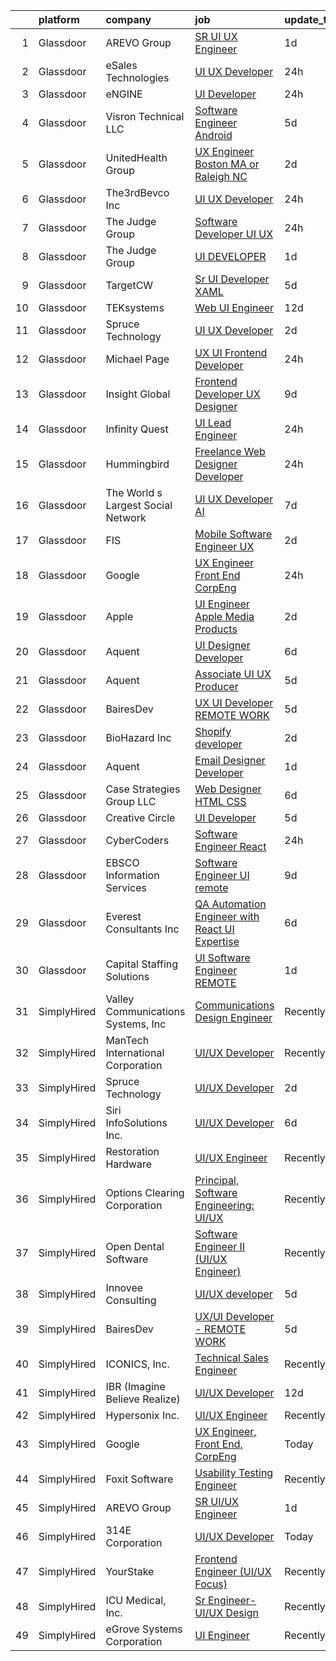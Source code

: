 

|    | platform    | company                            | job                                                                                                                                                                                                                                                                                                                                                                                                                                                                                                                                                                                                                                                                                                                                                                                                                                                                                                                                                                                                                                                                                                                                                                                                                                                                                                                                                                                                                     | update_time   | location            |
|---:|:------------|:-----------------------------------|:------------------------------------------------------------------------------------------------------------------------------------------------------------------------------------------------------------------------------------------------------------------------------------------------------------------------------------------------------------------------------------------------------------------------------------------------------------------------------------------------------------------------------------------------------------------------------------------------------------------------------------------------------------------------------------------------------------------------------------------------------------------------------------------------------------------------------------------------------------------------------------------------------------------------------------------------------------------------------------------------------------------------------------------------------------------------------------------------------------------------------------------------------------------------------------------------------------------------------------------------------------------------------------------------------------------------------------------------------------------------------------------------------------------------|:--------------|:--------------------|
|  1 | Glassdoor   | AREVO Group                        | [SR UI UX Engineer](https://www.glassdoor.com/partner/jobListing.htm?pos=103&ao=1110586&s=58&guid=000001828bacd833b0b80f65ef81537b&src=GD_JOB_AD&t=SR&vt=w&ea=1&cs=1_c28ce39e&cb=1660200737375&jobListingId=1008062674165&cpc=32EE424DE2B657EB&jrtk=3-0-1ga5qpm85kcmr801-1ga5qpm8l2go3000-dd73ce6f97bbdb48--6NYlbfkN0BCLW45RZuRc772PykXY_iXs7CHdsEvuP3whbuRYvlLzUPBgski3_CRPHCklom68OsWX-rjKp8YrR6rF-kaj-ZVodPlqtSRu4o4vN6BSA5I0NsgyM3TFIVK9N9cO_NsvS_PGOyLzY85DAcY_JZqBSBAhUDcRwLnwhLzYdR121VwTval_DycPvlc6m9_lGwhn2Kn8Ju_FycHQbl9x6wt2g8T9G35y2dK8cZmIgngRZdqxYrJ4NupSTR1QNa1ZkXxAMWkxTMx-sckMSQZQhy236DQrEQLmRkMXvF_-969P8wQVc2jqTikZSJcgTUTGixYM82Z6M1bPouyMOgzZE1f07zoBCACAaZGuGtewHVzBdegEtKY881borlsVlTuv6qi3N4mDvvwoxByFYUD0rp8oAQlG6g-oU9QwtmdFlCAs8413d2xq8ljWOgposWP06Liv55yZ25m3kx7DsF1dGauxoF0ARFx6tG7gNuo0-p9LkrH694G8BjaAb_mWMsLGHIfCVWSNJrW0CmLLA%3D%3D)                                                                                                                                                                                                                                                                                                                                                                                                                                                                                                                                                | 1d            | Remote              |
|  2 | Glassdoor   | eSales Technologies                | [UI   UX Developer](https://www.glassdoor.com/partner/jobListing.htm?pos=128&ao=1136043&s=58&guid=000001828bacd833b0b80f65ef81537b&src=GD_JOB_AD&t=SR&vt=w&cs=1_4c4207da&cb=1660200737381&jobListingId=1008064473417&jrtk=3-0-1ga5qpm85kcmr801-1ga5qpm8l2go3000-be60fc53c72e1d72-)                                                                                                                                                                                                                                                                                                                                                                                                                                                                                                                                                                                                                                                                                                                                                                                                                                                                                                                                                                                                                                                                                                                                      | 24h           | West Babylon, NY    |
|  3 | Glassdoor   | eNGINE                             | [UI Developer](https://www.glassdoor.com/partner/jobListing.htm?pos=116&ao=1110586&s=58&guid=000001828bacd833b0b80f65ef81537b&src=GD_JOB_AD&t=SR&vt=w&ea=1&cs=1_41fd5326&cb=1660200737377&jobListingId=1008065471698&cpc=3BA4CE39D5B5DEF5&jrtk=3-0-1ga5qpm85kcmr801-1ga5qpm8l2go3000-11eaee9c03ac71af--6NYlbfkN0CM72iPWblhTK_jhJfJxLWIuoC99VqbpyV49Itn1AUN08erutfB9QumlVijyDsesNDkiX8YLmSNeMxEXWlnSQADhDW5cP0mgoIkz9ZMN3L23Ai9dmA1K2NlEhP7cfbl-Z3-sbC2IROgf_S-ecImPQMo3M7AD1lmthTL_DZrWPVdJppcf1qqQxc2twhSaWH_cSg8mQI5OdnZiCjKTRMu54A_dULmAPQQ_MM502iKysQVAgRvqi0VzH9xgzH2IRsY1LP2VHwddAV7LJoKIp6JwN1coBTTnJrBDwmzDrZsmII1p4_x6DnFZg0XLQntM4y1o-WHsOlFCX0ljRad-oseiOB1mvh6kGrJGbSfiN9T5imAHBPyD2vm_6mrlDCEKBlOvE_5o1Cb65pE--dKaa_9c_qBeV-nnd86YrHbY7FCzk_V9mFrj7mO-nsMEKHu5TNWh1urRcsEwYuFU7svcEHhOmZDZ_azc1-JtgyoGnIu4TtvGtcQXviD7YVdVkHseg25zZXTQG4B_z9Z9NYPfIi-rAbV)                                                                                                                                                                                                                                                                                                                                                                                                                                                                                                                                                 | 24h           | Remote              |
|  4 | Glassdoor   | Visron Technical LLC               | [Software Engineer   Android](https://www.glassdoor.com/partner/jobListing.htm?pos=115&ao=1110586&s=58&guid=000001828bacd833b0b80f65ef81537b&src=GD_JOB_AD&t=SR&vt=w&ea=1&cs=1_77ece528&cb=1660200737377&jobListingId=1008055962032&cpc=E773D000C9BC26FA&jrtk=3-0-1ga5qpm85kcmr801-1ga5qpm8l2go3000-3c5420258fd2c6c6--6NYlbfkN0Az8Xa21yQutTy3z9jzJmWbFbWpWskvPKWDGVf3MK8TfodwN2rb4NImWsomyw4RteO7IfkNsPC56EoI2T164Mu7NS7I0-bDTadEcoI7KH1Z5gTG00Ab7tJUClWL_wJi5b3T9SW2vgfsa1Y6KltjVXiNfI9wdenHZLOp-lYdKouljlxQrBL5Ir-tNFfN-Lr2c-LKF4MKEBdfExN_yANebWhsKLxVfQbFIHS4XBu-AlWcOhYH0_UbRrnwH4dxlaENC2tmdu9klmNCrToLZMjlbicLTLMYn12XqyOd2VQKqoq1hHS-HWZBgzr_m7lsVljjjfvQ1Us3mwraGCXM1Ag4cZo_Es0-T22OgxFf0mM7oaQe-c7e6Ae9-nW71_cl2qDq2wR9OZQC8M4bSxKb1gIH3w6hamwV1sNPSBrpUaSCjhKxXPPabrif3jLFeh4l11D78iRfg3H2qggc7kyT7Sbch1yP2p7ag_VFB1FmagoSQ5ryBqV7YetVYqzdyCcAJGHK1v0qXL4EMqNftA%3D%3D)                                                                                                                                                                                                                                                                                                                                                                                                                                                                                                                                      | 5d            | Remote              |
|  5 | Glassdoor   | UnitedHealth Group                 | [UX Engineer   Boston  MA or Raleigh  NC](https://www.glassdoor.com/partner/jobListing.htm?pos=107&ao=1110586&s=58&guid=000001828bacd833b0b80f65ef81537b&src=GD_JOB_AD&t=SR&vt=w&cs=1_3d92c022&cb=1660200737375&jobListingId=1008060486530&cpc=334ABAF5D42DC775&jrtk=3-0-1ga5qpm85kcmr801-1ga5qpm8l2go3000-a63a6c7c61941d95--6NYlbfkN0C8O9VKdOj_1Zh75e9_CvYhSsWVxS1Pvi5WUWhsf4w7FOycHcR50Ta-CQORLM6vDVclEpo4X-9gp1E9QgPCLjwV0w_7wWugAqGr_9ef03I84PG6iUweR98sSSHoh4JlmVhHmcARSKMPp-6S6r88ptyRBUFkQFTjI_H_imsl_UAhqtXj3HclMVGFJB63Had8DIGNy-qp3APJmeXn9nmIfCqAgk84UYIQPCqndm5UHphmaQuvvqcK5xkRTRHa1pO4jgYEzobuq46Gnqi598ESmUAar_LpG4zhVDFsxV1piRWcmIT7RZp6RqI_j1v6JfRO9zec6UOuoCJgQ6zYfdj2OiE1rvEz1Lfq_G3MF5xGy-b0L-d0MkWmP_gbV5t7rehM4kC5Vh4jOyMDvbNXHu8rLgK4O_eVYYamps7mOEX0PFkgx15kKLFqCttm)                                                                                                                                                                                                                                                                                                                                                                                                                                                                                                                                                                                                                           | 2d            | Raleigh, NC         |
|  6 | Glassdoor   | The3rdBevco Inc                    | [UI UX Developer](https://www.glassdoor.com/partner/jobListing.htm?pos=102&ao=1110586&s=58&guid=000001828bacd833b0b80f65ef81537b&src=GD_JOB_AD&t=SR&vt=w&ea=1&cs=1_757049d9&cb=1660200737375&jobListingId=1008065627625&cpc=20E46BB5786CE82A&jrtk=3-0-1ga5qpm85kcmr801-1ga5qpm8l2go3000-7915f1d39e4f5f3d--6NYlbfkN0CNayYzF1mBaI40OgT78t3Q2d9IxlwDzhsYR4HK7epYUURqj7ThGxAT_ctRl-ZOHMDieaJAa0HVJbx_7iDIYx9DoDXaoHoffL_WqLT5l-wQ0hMFZsv6RPBB_FQH-2woN3vPR0fcI2bVYfepGta1WgXwxSxnF-axLFM6o4anxlCR3N_4_ksFxWp140N8S9M1Qgv2278XXAEFrp131caS4Uy_WCaGgwPulgImlN3vbnJdKLFAnPqZW7cvpDG3Bm6EqmH-I1W81LJgbVEI6Gy5aK76e1ZsfyWgT1oOhDaB5hbP-daAhQcbnsVoQ1YyjPCwf0h62TT39UI19yQIAD4cCeGblVXsUqRNqg1QVnZAvfz--4C_KLOIOHDlu6lVJK8XP4BZX3RF0h6Lx_CWnw74mZgRJBF3wH49WeR5ihYVGAWR5-4_MXSPLCVMT5nR7HkB3bPnuKWdult7akG-KRK_pSugzfEkfTMihYvki1U5LdCLyJl1ar1-WTiWiWzRcOFAKun8CH3ScDclKQ%3D%3D)                                                                                                                                                                                                                                                                                                                                                                                                                                                                                                                                                  | 24h           | Ronkonkoma, NY      |
|  7 | Glassdoor   | The Judge Group                    | [Software Developer  UI UX](https://www.glassdoor.com/partner/jobListing.htm?pos=111&ao=1110586&s=58&guid=000001828bacd833b0b80f65ef81537b&src=GD_JOB_AD&t=SR&vt=w&cs=1_2e038b1d&cb=1660200737376&jobListingId=1008065256554&cpc=1D891ED3EFC3904E&jrtk=3-0-1ga5qpm85kcmr801-1ga5qpm8l2go3000-532b99916a86dccb--6NYlbfkN0AEfvaTCbEyT-QU0mB1I0G9RQ6RLW6MmY4ibAKfSb27DkVWgLbvCGilYWmviU5BJjxlOnx8fPPKyAZPVSX7eeTy_vhwLDQby_jq_Z68zDXGgaNUnQwbE3WgYg2LyNKDzxd3AaqnU22-kO1ZSH-G8LUSSERoeK1AUGUHBr5J4j8R-LFYRVArZfYdJgCc-XXp8jw2H8oL_Dz_F_MK56H6nHo0x8xE1VS9Yeq2BrvrPv4Dcz-IuYoWOgVssddUwCz0g9rMLZk-g5gQqdZ6AKr3qlfEcsK4CgLqNeSCiThECyhmPadBg50Zfx6CF-s27rYXL4LfqxehgsUEMQK6k7CrIjiAsEvQ3-NH3N7LRXQZqdWoXNTyTdTdqlCtRtfiNHqqhZAI39mNTh3XRbIjLO2SmRXxZrc3DZbTw-18DrMqoka8TqoS67I3j18lVyjbgSCakAcWAPX2mFBb_-rviNOWdTWw_hxITm9AGPhJtp9BeoS1kmsE2jy7dhudI84JSfKxaJkZBBe-qb7ZgS9JGXI8SyXFv4XVghEn00tHD6VbFP4Rxm3Wrk5begyvZwSeV_kiVfFwaDw6luLtdfOjBXOtyfZC)                                                                                                                                                                                                                                                                                                                                                                                                                                                                         | 24h           | Frederick, MD       |
|  8 | Glassdoor   | The Judge Group                    | [UI DEVELOPER](https://www.glassdoor.com/partner/jobListing.htm?pos=119&ao=1110586&s=58&guid=000001828bacd833b0b80f65ef81537b&src=GD_JOB_AD&t=SR&vt=w&cs=1_03b86e9b&cb=1660200737380&jobListingId=1008062115397&cpc=F583A5AE0DDDFE3A&jrtk=3-0-1ga5qpm85kcmr801-1ga5qpm8l2go3000-abc09a8c3e2f1a8f--6NYlbfkN0AEfvaTCbEyT-QU0mB1I0G9RQ6RLW6MmY4ibAKfSb27DkVWgLbvCGilYWmviU5BJjyXp-Mqj5kBW2k3Q7JHrih0v7vlauHw3CzCfmH8DuW5SyGmYBfzyAy1pSB83my1_elrvAqjyPbIUSLVfXqk3YaHq0yGbm7PiEFsc24O--YSgoIuIHmfo9ck3-408FCZ9bHMohXprA86rMzWomBqr-QDnU9RJ8bMatUXr-KX9TvjE4-AFGpNe-8YH8OZIJzZRIzeAHYKVNEVyP9ylKwEerfulqSt9lLYnKwbtCJ9SWe-lsvuX2Oyb1dO_Uu5Y_jlWTVnMpzJ2luWTwBhad24JkTszhtD0atm_opBN8HQxSytb1XBB2npmBVQGnndET_Ud0Z6BUJBKAQrbdvlqL0a9ZzPwIQdkfYLYGm2_RppWNrSby7XB5epYTypSilQKo4i2F6NOxDjUGj5mdQHYNm6XtUUk9a-U4b5pm1U6Zsqa8I6jAgnBT1c8N73kXqOQypUdpQiERnwlIcfRhLoNSbyYGOv834hHfCHiRHBx0jbqgQaKgajOVhVntVQMqPhRIa16FI%3D)                                                                                                                                                                                                                                                                                                                                                                                                                                                                                                        | 1d            | Jersey City, NJ     |
|  9 | Glassdoor   | TargetCW                           | [Sr  UI Developer  XAML ](https://www.glassdoor.com/partner/jobListing.htm?pos=126&ao=1110586&s=58&guid=000001828bacd833b0b80f65ef81537b&src=GD_JOB_AD&t=SR&vt=w&cs=1_3d45372f&cb=1660200737381&jobListingId=1008054995940&cpc=6FC5BA77C9A4CD78&jrtk=3-0-1ga5qpm85kcmr801-1ga5qpm8l2go3000-3479c08ea28cf22a--6NYlbfkN0A6TktYCN0VG50lat1bxG6ZYGRoV5Av1OVF6J5hGgtfkbuLupBOf1hB4AfOK0qYtBdkso5hwkHH4k3pRx0WsxthXeHz0lppv3t0ekrn37pYNSPWeoeDl31OyviW6K9xnHG0XOB8fve758fnr71pI2j5IjokZTAvF9m-GoPWmRYzhF-xf3HViC5u_uOVzOcW5wX-3gox6hcRe4NKOt6-kMo4X2za3iB7_LdJ81Shdjd_UvnCsQmUgi3nxrJ7SD0xNYLBQ4bs6W1WSY6EUta-4OsTvZSX7Fl-BweDWq3c9UcQwb9XxA8TRUnbCIi_ojCs4nQ1jv3-RkGOP27QB2o-NvQVrLC1WBI8MKdjzA4lk7PbqtNKzKnpLeLVaGK2PmMV1J13XG8jPuwme_TvUEj6J7qjqXA6iXwvByfXW-Ia6tdBZ35SYpBzQ_j5kQMQMxlaMxQAHVJmr9F0RDTsREOKWKzGsFoMZJPCae7qymOoluFpY_tKHR368qzAp_rmjyXB0vQFcvFH3xA9b04ikpqubGwQXe7QusXLO3E9cn9_LtArPOsiBu6SBVyY3flB9jOjty54FKdQ8_p7DeRcTRkXfpv15y20RJaOHYObqEeXjx7U_OD4GDV8-eFRUFsGoqbC8wh0XVJtl692FHQpUgT4uhetShLo6OnjRY3joz_lSy7iJ9wpqKaDrVEPZOu37FFG1Ka5vDroNpXQCzr0XWVALpnprzbPhcWDoFE%3D)                                                                                                                                                                                                                                                                                                                             | 5d            | San Francisco, CA   |
| 10 | Glassdoor   | TEKsystems                         | [Web UI Engineer](https://www.glassdoor.com/partner/jobListing.htm?pos=117&ao=1110586&s=58&guid=000001828bacd833b0b80f65ef81537b&src=GD_JOB_AD&t=SR&vt=w&cs=1_0894c99f&cb=1660200737376&jobListingId=1008039161481&cpc=723ADC3DFE402989&jrtk=3-0-1ga5qpm85kcmr801-1ga5qpm8l2go3000-788eac7449b034ab--6NYlbfkN0AuKz8EBO1xHDEL7V2YF9xF3dC_I9B9i-Zw2Jh8clPMK3KTieKealHQySFBD4L6FvM8byUC-knq_uKmUhPuRCvjD_NGUjjWGtC1iit-7rVheTFcanZ6H-_f6UekPzaY3to4ingxAA0JH9phu3KsclDAD2dMC3OUnr7TzaqVzLdCNdc9Upkn0OU-iRYx93CI7ASOuU48VewktnHgWpI47wiBO5zJ9xevQcREaAUUCKqSchMD2SpDzVUgSkJPAtk3RtWtAwM41Kgu8V-A9thODgeS2XdgRcHsG8kiG2i7qLptUCJHKvvOlMKCwntQXtemmVDKhRER9gAImm7J2-aE_PBrDE-FMtP93qOoC_P4Bk8CfxqemWKZfHM4bJkR7ej992oc_B5wOGbsGHfn-Xs2pRj76oaMgJ4S1zlywKtqjZHFxsGkTJf7MfFIKUZybiyWcz_poKLqPkllb9Hm709DABnEaMw5X1fixm_DwSels4Y1ligP6HZjUCduR9jMmtxMMA5zkvKxvX2seLnwpr8WRi0eCdcHcU7TzBmmJfv1ucbCA-8PQ6x-Et-RzNLpe74PCPO8PyuewwVRHpG09s8uB1GStR4Kpv57jMGLSzDSeYgIqtLuXvOhQVDmQ8fHGul-OXi8-l-JTQOUPK9j1Gm-dcOAFo7kySVcVEGGWiqIVTGy4g-G20vgAgRXTfoZDTBHh5gyGNdzPCrVLLRr-zb1x0i8bVzjs418WwrhAMNNdregTVxOLsv9TIIDpoaLLfHg__FlEkTDHzDHE1L9LpHP0mSFT0J8jZsFM-sdFdc1_d6-NrYawRgSXK2DQZQCr78JXz88XuWvJBsyU648stgaZSHp3jOo7bcRGqLVM-Hz737R-G32TgpqnqfQa0MERIjGbitAcPc_O4g51PwFXby6emgiMgUdBivRm77PWDx36SRUOg%3D%3D)                                                                                                                       | 12d           | Columbus, OH        |
| 11 | Glassdoor   | Spruce Technology                  | [UI UX Developer](https://www.glassdoor.com/partner/jobListing.htm?pos=127&ao=1136043&s=58&guid=000001828bacd833b0b80f65ef81537b&src=GD_JOB_AD&t=SR&vt=w&cs=1_239a6a3a&cb=1660200737381&jobListingId=1008060332723&jrtk=3-0-1ga5qpm85kcmr801-1ga5qpm8l2go3000-f6c870f68138dcea-)                                                                                                                                                                                                                                                                                                                                                                                                                                                                                                                                                                                                                                                                                                                                                                                                                                                                                                                                                                                                                                                                                                                                        | 2d            | Remote              |
| 12 | Glassdoor   | Michael Page                       | [UX UI Frontend Developer](https://www.glassdoor.com/partner/jobListing.htm?pos=110&ao=1110586&s=58&guid=000001828bacd833b0b80f65ef81537b&src=GD_JOB_AD&t=SR&vt=w&cs=1_df8fe34d&cb=1660200737376&jobListingId=1008066187453&cpc=451933188B21919D&jrtk=3-0-1ga5qpm85kcmr801-1ga5qpm8l2go3000-0340c0cbc955477c--6NYlbfkN0BR3ykMnr3Vw97HK5IC0i9Uo32NXohanwqRY-CI8z69bl4xOa6Yve6w6NlWd53uNOc8rlL2HMx8hilL1vexKq-q6oI0AuLLQaBLROsJB2mWOin1Buf57C85doM1LSgf6yN0r89A2YdTA9rjTY96HaCdxFu6nwX3TaRosmx3986VKOpd_6xllpC9W5bZZRdMMNfkzpDB6AoMhWnj6yov2LzdKIgrA8SCVte1-l2yPzMHUpyYKooGYTDzu8PGa7ARlGX4IQDG8qgtzXjACY4bsurQUpEZefrvL2OzmElkGlHG1iJnJcupMpuXcndFezY6-1eityBs1CXPBqhP5Y-msyE-sx26JOHnxwd_7VH3fB1ubTHFLOS0Kheh3b0TQyfcYaCI5SDcFa6f91yM4WierLj6cKK2qQ6hi6lwPrshATlOVCRtM0JOEPPEaedJ6gu4U6GNkC0kI2yNv6hWiyulgcwFAAubwyU3ByrDGmo_t9Eel-YUa9-YyCFW6aJSI13GsyygxApdM9oI4cKmxggKeO5C6sdzNLcEe5z3NPAbDftpHBoB9V2g_EhNfloKoH0YJwozSLA5VjKcsxbimwN22kHslO5FHFVjjXFA-3_5_vSwZkqtohv2m7p7ulH6nOm-Ru_onv12poTh5aFzB8rKU7__4JzB-0AdMwRq_iTHlujFnjW0I2IawwfBzk0DCfZ1Yc9l9rPlZPmHZ_0qu9L_6okkBjNk2zELuZeGfzR_XamBXjLV4sBYV-lIauPiu5rBqtTXgwqFhxT_YjPwZyGChvSQeP5nndzsAQfO2FhjMUUgwHzB2qcqpKSdDCdO828zHA_pD1IVfSQxIvMV_LnAia371xgyytr_bmrIA96JOBaMMTsa8wJNrz_NlqccEe2N901K9LWEupKygowUnHU62CLqqn3wQWuLlAO-AmK_2dETXIn43MjO789yJTrApQNvaxno8RS0l9XqnC-1hnIwyfCCF1jHWD8viJg-634r_Zbr7dcPFNW-UsV9r0xPsANGE5M%3D)                            | 24h           | New York, NY        |
| 13 | Glassdoor   | Insight Global                     | [Frontend Developer UX Designer](https://www.glassdoor.com/partner/jobListing.htm?pos=124&ao=1110586&s=58&guid=000001828bacd833b0b80f65ef81537b&src=GD_JOB_AD&t=SR&vt=w&ea=1&cs=1_11a00bde&cb=1660200737381&jobListingId=1008044834172&cpc=F41FEAB56D215062&jrtk=3-0-1ga5qpm85kcmr801-1ga5qpm8l2go3000-caf1e31ca24fd80c--6NYlbfkN0BKkHZu3wF05EeDimN_p6sYpKCMArvwa95YdH7UpkaBCkTAlOdu2lVgZ5yts_CGftjA7V8usHoLKe6etciQs-kOFBx6to-vOscv_JlQN1XBEUO69CSI8otlYZ0EISoqTT21zdpfWzADrUUg5TqPX8DUNM9oLXPWW1sxCS57MgSCHqsXlHKUcvsMrQkNq7urZSSoGtdAKxoIo1Wy78CIvrFvrSb7-JJa2YDIktMkgSAwCW3cfaKp_dCaYlp2CdziKyI6R_kwF0eQgNf8ukI4syUdz9cn75LgmJD_611ppLZXHVdKTK3LKo-RPV8GkFJJdU9JGtID_BFLlWxnW61rI3fXaNi9kGe_kdNwCLyDk6Xp3m40uj7VUdG6yaXeOXrYV92LrV5kHqc9R1V3WeULwbvxNBsIPqe3ulZgOTDou9xg2pDzeLVh5zOkFJQfsJZEWhHi6293eWITGmzAqwykX2n27G-N5_sNB_CI3pdlHLElmKeLJrqnQI4F2JpUPT3IXV1lgPZn6QEEcMJ0H1tese-I)                                                                                                                                                                                                                                                                                                                                                                                                                                                                                                                               | 9d            | Laurel, MD          |
| 14 | Glassdoor   | Infinity Quest                     | [UI Lead Engineer](https://www.glassdoor.com/partner/jobListing.htm?pos=129&ao=1136043&s=58&guid=000001828bacd833b0b80f65ef81537b&src=GD_JOB_AD&t=SR&vt=w&ea=1&cs=1_1b053225&cb=1660200737381&jobListingId=1008065144534&jrtk=3-0-1ga5qpm85kcmr801-1ga5qpm8l2go3000-93f384db00ad5098-)                                                                                                                                                                                                                                                                                                                                                                                                                                                                                                                                                                                                                                                                                                                                                                                                                                                                                                                                                                                                                                                                                                                                  | 24h           | Remote              |
| 15 | Glassdoor   | Hummingbird                        | [Freelance Web Designer Developer](https://www.glassdoor.com/partner/jobListing.htm?pos=101&ao=1110586&s=58&guid=000001828bacd833b0b80f65ef81537b&src=GD_JOB_AD&t=SR&vt=w&ea=1&cs=1_3c46f488&cb=1660200737375&jobListingId=1008065679141&cpc=BCC169F53084E245&jrtk=3-0-1ga5qpm85kcmr801-1ga5qpm8l2go3000-8b5ff98e9eb5484a--6NYlbfkN0AY4guaBc_odNxnJHTncvfwFu86WvDwtbc_K-gSZc1x5KUyCNRpwyTyIuHxp8Hi9uGeTf5uAJ3AhlnbRke2BR7GV57DUumpabACgxG1KbB7AR21wxDYzWWPICmxAWv-9K4Jr9HD5tDu03thMqF2YLzKb9ODkqCsk24MhykRGZMTmXspG30xspOE1rYDXilaJJojuEQClv-cnxo1w6kcNAiIiP2v8Bzh6Tmpif3JumUCaYgCqigGpjsZgMWgUQJXDm1WdiSNraLp2fZJRWbQmofKW_Uxlfg22HNFuCIath-5zWcPsq7KIv-eneLaFv7pnpEUWnISMYlquQyU51Zi5mvDYrNSMELHb7VeI3rEGG1aNwD__dFu9tCmAfD0947yF1WW5n0gJvkkuqEujfaxHQyy5mdTudtGCC-Cxm7tkvfrAXvZKUZysjZ2aQsu3zBatkktfDYJ-c_KJuvwqBzT-6UzWFHZhvo5EdgnBaQOS8ierZ5j_tNLGl9NWSnrALrg3xQ%3D)                                                                                                                                                                                                                                                                                                                                                                                                                                                                                                                                               | 24h           | Remote              |
| 16 | Glassdoor   | The World s Largest Social Network | [UI UX Developer  AI ](https://www.glassdoor.com/partner/jobListing.htm?pos=120&ao=1110586&s=58&guid=000001828bacd833b0b80f65ef81537b&src=GD_JOB_AD&t=SR&vt=w&ea=1&cs=1_0c4ee9e3&cb=1660200737380&jobListingId=1008051839425&cpc=9DC6E4D8324653EE&jrtk=3-0-1ga5qpm85kcmr801-1ga5qpm8l2go3000-d9365ae750555d3e--6NYlbfkN0DSgjPPcnEdvoK3uuxfISLALE6pB1FR7YSHOr_tSg5_QGIhoz_2VqUepdcKLBLI_zTmWHDhUTUAoNU7SQJ61YSP2XWsL8yTcs_iCojs6THTbDr4b7XoUevyqv1pF-BrqkP_aT09Fm9zRhZmd9TJIKMVRWL-z_WZbCkW6npKJR-HEdCYCBjXGVLvoGXn1Cbfnl9vGT2FNDtpy0i4wuIPqws8vHaXNGAZZRRC2B8b7r-MqmqrI1rjEDDB7kW2DWwcJ_CCqaE57mVsjb-8NwauXtbcwtV3xVLy2_xgJ2a2Mn9dNp6Ak-gvGZZjrDSrFj14ahp5b5s13q7zr3ynVTl_2z0RfXVdDqkNDY2EFxYq0Ri4LdXz8lGbs3tch5fbqRW52Hz9UyFBKrjJ-4WPJK4frx2pZbq8n_oLxnUhj4zqALJeD7lr7RltdYqhacP66XZvpOUzgiFrSrlyUe23f45xdhDPpVPBxyrKXNJLmYmF2A9ruzVRMzEyZdPjM5hTLyJ2lYtheBqvoalkFR77Ybq-1LSuLMo6oZDXga1L8uEwDFGyyyuzDDNuiEPHzYyF66XnbvmRrJFatp-GPmFTP5AsYCmk)                                                                                                                                                                                                                                                                                                                                                                                                                                                                         | 7d            | San Francisco, CA   |
| 17 | Glassdoor   | FIS                                | [Mobile Software Engineer UX](https://www.glassdoor.com/partner/jobListing.htm?pos=109&ao=1110586&s=58&guid=000001828bacd833b0b80f65ef81537b&src=GD_JOB_AD&t=SR&vt=w&cs=1_b413ea2e&cb=1660200737376&jobListingId=1008060460251&cpc=444700D72F2ECBCE&jrtk=3-0-1ga5qpm85kcmr801-1ga5qpm8l2go3000-232d9c1c0fb6288f--6NYlbfkN0Cildmy3xp5DDe1hey2wetZ8Im9iLhFVTD2n6CnBp0IwGXOGgNcYYB1IlPUvVnWrEM6U3mXRGjAG-IfXQSeaQ0LitQZFsURwgZWoLfbEYFhj_Rq-7ZSSNDOREe25WEDxdsJD2IvKJAKr3IT21IyvCCHkt0enKL7wteb9ep9_IjVVxOWJIDVIW4MbDMVMr1fBU4CPv98_WGRD6B_ImtNls64mIbLX5PdgSZ-Xt60Aydcw-wpEDQmzOi0PYM_A4jUBu7VDTUv14gbVFTO4fI8hjtqa716cOYdobrajOniP1j6dhHIswcN8l68rsw1nNqUtEel1UDdLIqpIIfs8xsUf3HnSwZB8g1AeBI167vAKLbNK8N_dFtaagZyiQ8EJ1I8XhW_IlrpM5Tm2xy8Jzyfl3jEMHApe6BGW6ELboCOd79kO7dRWXoo4ha-5zOiwXBEyFEwsHGpTDTtRg%3D%3D)                                                                                                                                                                                                                                                                                                                                                                                                                                                                                                                                                                                                           | 2d            | Addison, TX         |
| 18 | Glassdoor   | Google                             | [UX Engineer  Front End  CorpEng](https://www.glassdoor.com/partner/jobListing.htm?pos=130&ao=1136043&s=58&guid=000001828bacd833b0b80f65ef81537b&src=GD_JOB_AD&t=SR&vt=w&cs=1_25e2d5d5&cb=1660200737381&jobListingId=1008065490397&jrtk=3-0-1ga5qpm85kcmr801-1ga5qpm8l2go3000-1a64523ef4905fbd-)                                                                                                                                                                                                                                                                                                                                                                                                                                                                                                                                                                                                                                                                                                                                                                                                                                                                                                                                                                                                                                                                                                                        | 24h           | Austin, TX          |
| 19 | Glassdoor   | Apple                              | [UI Engineer   Apple Media Products](https://www.glassdoor.com/partner/jobListing.htm?pos=108&ao=1110586&s=58&guid=000001828bacd833b0b80f65ef81537b&src=GD_JOB_AD&t=SR&vt=w&cs=1_8a9611c6&cb=1660200737376&jobListingId=1008061779640&cpc=451933188B21919D&jrtk=3-0-1ga5qpm85kcmr801-1ga5qpm8l2go3000-e8886ac6518afbe5--6NYlbfkN0BvKrLyj5gPmtZO9T8euul8TCxuuKNOtzRJOomxnwSEodTz2Bc-sPZlC5mDe-NOaJiUI_kyMW_d9xi1jJl2vFdnImTkyiLX27SeVP2iOybNEGsK2OFSV8Qk2YK4us4262QWpqPSzsIJaIUV_EvANtIiwZcoQ2ruN8rfU2Pc4ZX03LKK7L3DwH_YcND4JspgTT3xFCSGlp7IBW185GF1-aoNT1gc-hUJ7IIDpIfySsUOzo0Bs18fnm0lDpEARxtKbreSR-2MfiUBh-PUbV-pAnS6v9yI3OHjHRaJgWXfQA4HY7pKstEGeCPJkoRqr3a5HQk4pZ2v7_KtSTYwk0kJvciLiIqm2w7GYDaK7VvEqiY3vMbUUbUCtE5c5DsgdAtBgAup-7zzG9CKI1YX2MbFLYqrhb2fk83nWaxkDKlZNdQlv16hHPkf908EwViHihAUKSdWX2iE_u4hKNw1G-HmgONbIELyQVWfS3N0wz2xOn3hdFonveNj-aHs4IadGal5K770MOJWyQiN72gne-rBXCztWaeWNwsDU4TijE5L1kUskbnCqL3l-JZQVofDzs25xWu_DGrkCPj17sE2fBr7mBZ9uQ-lW2m122NZ4O8ZOaZ8eaNLDdfeLokK5WxjZISymMA9In_5W8PVXAbJBsSbCKuREZ5lWTQLcJuNU1XCm12ydWNGkS39tNCgSd_3M4_gLhSU1mkIxEY8Vz1ZbH3pwyNCGQlSe9HVRfIPJaa6qQkfOYAnLUA7oYQbrhHwT-saRYgm42jGbyHEjqXuwUM5uf1UyHA5biXL737r9tadv1diRVeMHvFwBArAmm-xTN0i32FcSeLmoh-0jl8bu4fO4ZQ2zd9axFi_b3V-XGLGNYI7a6aWWToh-w-4O4kCTGFAJgEzuScLqrEkVs07Nbv4KJR_5Z44ejCZy5YfMGitgUT7TZjo_HB2PflMhm7GUOSi-VswJM2kai7ZXuhBOjONyKtJ)                                                                | 2d            | San Diego, CA       |
| 20 | Glassdoor   | Aquent                             | [UI Designer   Developer](https://www.glassdoor.com/partner/jobListing.htm?pos=125&ao=1110586&s=58&guid=000001828bacd833b0b80f65ef81537b&src=GD_JOB_AD&t=SR&vt=w&cs=1_e9c0cee6&cb=1660200737381&jobListingId=1008054069860&cpc=C4A69CCDBB3B9599&jrtk=3-0-1ga5qpm85kcmr801-1ga5qpm8l2go3000-092543b2b5b1ac44--6NYlbfkN0DMrcEu7yrtATojKJA7cEzGQ3FdRGWLh0CZQInL4ECGI9gD0Wolx9R2EDT7B77c2cQfEUz2kNTIOVwD5BKqIMoWk98RNF1Ad7spk8Iaq3QvRUwRObhwp_8VU1zaju42mJeg42eYRSl8E_AZ8ZyjsLMKuN4a1m7Gpx48C9VFRnAlEVFuGSS5aCJkvxesQsxkVTw20BeUcjAvgzB93leMw-IwHoUKhdARIRmolhLFz7aBhZIKlQSad5TajutCcxp_Hf7jmnWx7arevf4Yi12ceykyj_UxzqmrkOzZMfyz_SH8gt3QB_GBqdtcjFN41mvj4uFoov4Dey-TdoUiUaVrWFq1WOE7pqjEi9rNhJSuk62oVA62IghsSX9TVoraZZ-nR7DzME54r4wsYFf3C_9QAJ6QDjJsA-RFQgHX8BY0Lz8Ol_QdONFOCtRvBE7SODUWmfljCjYzl-9v0rVkz0beRozJ)                                                                                                                                                                                                                                                                                                                                                                                                                                                                                                                                                                                                           | 6d            | Remote              |
| 21 | Glassdoor   | Aquent                             | [Associate UI   UX Producer](https://www.glassdoor.com/partner/jobListing.htm?pos=121&ao=1110586&s=58&guid=000001828bacd833b0b80f65ef81537b&src=GD_JOB_AD&t=SR&vt=w&cs=1_eae07961&cb=1660200737380&jobListingId=1008056269620&cpc=0C139D4CAD5A6DB2&jrtk=3-0-1ga5qpm85kcmr801-1ga5qpm8l2go3000-97202f6cdc0b9261--6NYlbfkN0DMrcEu7yrtATojKJA7cEzGQ3FdRGWLh0CZQInL4ECGI9gD0Wolx9R2v-Aex0-GK05-vH0YLiu37uyZD198UDWIT2IjlZ6J6j4x2GU5A0IFvFoq6Zaec_TcfwqNtrSZxmaT_2AoICAQv0K2Yub05DL00lfs_ROgXTeCzxHeldyLknJhLIWkCZKnRzmfnN1JosdmpmXA3pwfNV4BaGhg7dFDEA0GiOOxGmDfy52e4iyhR9BYtzXqfwVPJlLj1nrdzdcmq_shHRwyHjuvOUD1g3uTQrobNJMeMDFfQ8e07p9Fcjzo2sb9IXhUjTLFUwl4tlDBxztTDkP0fpI2Y9zg7f_1zu1Rju8UMf77K0PbHGvzlCDjc-00lGWhFBb9OWwo-jgStgbSyHywB9-S26YvKYa0l8XvNZT6o8HecSkCthVYPXcdb1gnQlD3bMRBPvOr2OX08wb7SIFkLw%3D%3D)                                                                                                                                                                                                                                                                                                                                                                                                                                                                                                                                                                                                            | 5d            | Redmond, WA         |
| 22 | Glassdoor   | BairesDev                          | [UX UI Developer   REMOTE WORK](https://www.glassdoor.com/partner/jobListing.htm?pos=106&ao=1110586&s=58&guid=000001828bacd833b0b80f65ef81537b&src=GD_JOB_AD&t=SR&vt=w&cs=1_0985e487&cb=1660200737375&jobListingId=1008055110724&cpc=8795CF9063CD573D&jrtk=3-0-1ga5qpm85kcmr801-1ga5qpm8l2go3000-fb27b9a745795cf6--6NYlbfkN0BfEGkshao4EhrCCf7LYqKO8VNtf9vkQrewuI3DmTR_-G3zJxSBeo1ORWaJUaUR2cKDB-NicWU-XT8Xme3hKz_sBbJuj6LEQD3SmwRxPk7925aM9hwvpQtYkg6Ou_Yll86XDIi2V1CjsifUtmfwZmueywpFMB6wwFThf9p0imHylmqu_qRvyD5w2K-T2mNG89O6LDW69QCmipO7RDPSm9Ovw2u2MDD2nwe27A28BOBmNjEOHq34GehsU16nu8_-COhXeYJ6vKfBWDNfMhq30RisCUEqXNNZt6QGMIRxgK8uOD-wUP2voDXHyxWSP5xgNCe3AoozngCawB3ep3X3ZCjm_SvJjKQC0zq0jxued36MhXpJcpyWFaRC6hL5nAuTz9omVT3xdhYJt6PEsN4ECCkD8Y59jF7jEajHK0wCpGdGesPGXc03DJxsMwg55VGjBkWTaMS6hXtGXsZNFqY-zy5IiXD6jOW2nZStinTXQc2UJQM9wZrUUc-pSlqvHhb16Yk59mYZ20MA6j4Z9QT7YModwXIvXVPtyik_iwGAHqMocAebpFWPx4mo6vFVc1YjNjk6c48Bo1OA7Q%3D%3D)                                                                                                                                                                                                                                                                                                                                                                                                                                                                         | 5d            | Los Angeles, CA     |
| 23 | Glassdoor   | BioHazard Inc                      | [Shopify developer](https://www.glassdoor.com/partner/jobListing.htm?pos=104&ao=1110586&s=58&guid=000001828bacd833b0b80f65ef81537b&src=GD_JOB_AD&t=SR&vt=w&ea=1&cs=1_9f5c3bdf&cb=1660200737375&jobListingId=1008060834194&cpc=786328B4A40DC555&jrtk=3-0-1ga5qpm85kcmr801-1ga5qpm8l2go3000-bbd661e6bb17cdb1--6NYlbfkN0DygoG_buWiXtxD_Qr_WChsbKM4YF6Lr1ZVcRWyMjyrvaHlgD3fX8bLMNQ2bHydsnaKWFPTBjShqckQ_VzIR1nbVjiT1-vmUP7U2PqhohJB_2EOrAtCQhpk3JVGeHtiRdjAya__SN4KAjnk7WheY-FCA4ykakwW-pvEmp3gKsTgyS9rHyIwtdbff7SiXhmkB0K2rA9HHNS8BiiPMW5ArDmpAZRvSEy-vriWfJVR9mEuGf-3U_jBlcFLba8dlqZq4DunGBys5fliHqoJN4fDsTKJrlbAsJt8vB1sVVy6ah-4DYzOvNIRF7Tom6VuT8ObF9TYZHQqrNO94n8Ld4CHcN7_rhZmrWPX4ki0109mw7QtxbN9tHSVuZ6093keghnWObhThi8dnFeHJ-k7S9ZpA4zmSvensLmPqL54mkp9Kl8A7AqPV141qUJPKhZB6t_nOZ8CX60MbGRwYtuEBbGp-6CMHIl81FEW7TWbQk0a9AI0eYk40oLOegFTNKrIUVnZ0QxfW_ueV0-Ghg%3D%3D)                                                                                                                                                                                                                                                                                                                                                                                                                                                                                                                                                | 2d            | Los Angeles, CA     |
| 24 | Glassdoor   | Aquent                             | [Email Designer   Developer](https://www.glassdoor.com/partner/jobListing.htm?pos=118&ao=1110586&s=58&guid=000001828bacd833b0b80f65ef81537b&src=GD_JOB_AD&t=SR&vt=w&cs=1_ae10947d&cb=1660200737380&jobListingId=1008063506203&cpc=0FE1F5EA2BC84A01&jrtk=3-0-1ga5qpm85kcmr801-1ga5qpm8l2go3000-81f66ac0617ac308--6NYlbfkN0DMrcEu7yrtATojKJA7cEzGQ3FdRGWLh0CZQInL4ECGI9gD0Wolx9R2v-Aex0-GK07CFRXuAyVUqqDdWqgnAY3f8fv_frR8awgIXiu3YXjZJb5Frrci7jPiqg__1ogudDJ5yzLZW31j0btrCAm0bBUqxkfuA6zQI6q7AH0oojmb_OJ7XgYrrPn-ZhD3nKTYu2l5hnJEIBAVTyFAG0h-kEZaCVg4Sv6QqRbKjfUpbS8-gNqjcd4Z77hAZ3ZM5NE7bxAwLs2ROsvGYW8be978PRDBlPhgdClU5dhhnQ_GXF6E7HKspasYCguXZSkVxlyX17biueZ237Cp-mBfSXJCqRurcEQQkwqSy7HQQFPhKN1uK35cLJbrvq_cdSZgKBoOFXrlbKLgWAnokxC0e_vvucA15OtnwQ9XfiplZiFbjd30wtBfJTrsHhalnZlDXpEOVy6GFeGMuOlser0EJcPS4B6O)                                                                                                                                                                                                                                                                                                                                                                                                                                                                                                                                                                                                        | 1d            | McLean, VA          |
| 25 | Glassdoor   | Case Strategies Group  LLC         | [Web Designer  HTML CSS ](https://www.glassdoor.com/partner/jobListing.htm?pos=105&ao=1110586&s=58&guid=000001828bacd833b0b80f65ef81537b&src=GD_JOB_AD&t=SR&vt=w&ea=1&cs=1_c615cbe4&cb=1660200737375&jobListingId=1008053436325&cpc=65CC663E25211861&jrtk=3-0-1ga5qpm85kcmr801-1ga5qpm8l2go3000-a3dffce5b3e138f7--6NYlbfkN0BTT1lo8Jwdy_hu5PBsWOg-OgEs4ry3bvHurgSPaoaOHGj5HGQ5cg8Bl3sC1xzawfPXK_70k06_hYCLA2U9XxB0xJCkrxiwrJKnSQzH6HyLoV_qD9WSA6QnAqeqcQJ-a3o6oHTpCUCLNS_yL5e_DXZCZ2230d5ZuYz4WtEEnmQlpavkk7Bu5-bPkkKkSp5kIv-vZj2qcbq2UZKFswFvqhNGQplzEfe_BxbuVLU-MMNloLLdxAN2stxw8PfysUCoXfJ82Mb83XED_BfiK2czxGW7YWEKq-FfPwu_EMmgU73Cwh30iZLFh9yrA0mX3UsS1LofFGmn5E9jTwJgPysmOvZ42_ijb8XvPeD8D98Y5ZlLZjvcJd7tlqZYFAVow2XnccC8oZJSbMCE-TMmjys-3rfx-93FGs7lJISV3XgeQdhlgK0dBA8Wh9OzmK04CCBjm1CEySrsp-tvvR3ciRP2BYGMJl7nEWF1f60hoN8FZSQTIAPACh0nE2Bn3BeXIP93L7E%3D)                                                                                                                                                                                                                                                                                                                                                                                                                                                                                                                                                        | 6d            | Remote              |
| 26 | Glassdoor   | Creative Circle                    | [UI Developer](https://www.glassdoor.com/partner/jobListing.htm?pos=113&ao=1110586&s=58&guid=000001828bacd833b0b80f65ef81537b&src=GD_JOB_AD&t=SR&vt=w&cs=1_ced5c3ac&cb=1660200737376&jobListingId=1008055387163&cpc=59DEFF8D475298C3&jrtk=3-0-1ga5qpm85kcmr801-1ga5qpm8l2go3000-2c70ddf4b41591c8--6NYlbfkN0BPwlZa85gbT4Q3XYQoU_uQn0Qmw9zd_9UNfmcwtqAVud1yvyq1Z4UAlx1bxhDUi3KASS_LolItQO_K68DSCBuIttzIpvJZTzoqpCST3PbBhY4qU_vnsiycL4ULWnsPSvusD0T7LineO8LQ0GrEObJrbLlATpr017UzO5r2woFedU60c6zKhF6qtMMncCknsTeLwCf_tx3Rur3wjCRDDJXVf7vzAd3FETj_NhNgMlqcqPCMJov66ToCl0FBv3EQtqLS0BnqJdO_rj-lRtp0dg-5GzETXvv1Z-0MKwsIqf_kzOlS2gnbaKix9GnQ_XdPBix4apedGxVaSZVMKqWWibQY6pwRCchwqPT5WUBroRsxdpuW9At8KHJo_GaXvWjWYX2fWerK7qYPiaVeFjL0uthL4E4ZFmyGAGmyvUe-n1SwQ6RLZJPqmA4lQpl2CqdXonvtX6C2KIYrGGfn7Y0X4MpcjLTBNUq3rsoOdIyClYy-fGm188npwBTTVY4fGF9DuRVQUM42b5vhLg%3D%3D)                                                                                                                                                                                                                                                                                                                                                                                                                                                                                                                                                          | 5d            | Atlanta, GA         |
| 27 | Glassdoor   | CyberCoders                        | [Software Engineer   React](https://www.glassdoor.com/partner/jobListing.htm?pos=122&ao=1110586&s=58&guid=000001828bacd833b0b80f65ef81537b&src=GD_JOB_AD&t=SR&vt=w&ea=1&cs=1_ca1596bf&cb=1660200737381&jobListingId=1008065502131&cpc=FB7E4A1762AE5BEC&jrtk=3-0-1ga5qpm85kcmr801-1ga5qpm8l2go3000-06efd88f8213ee81--6NYlbfkN0CpFJQzrgRR8WqXWK1qKKEqALWJw739KlKqr2H-MSI4eoBlI4EFrmor2FYZMP3muM0eNtLtTzK2zW25FpzqZF79qyDXpp6M8BqYg0GhWaR6xUgV3c8y6WiVqhfAMywEi85Q7AT5x-FNw0Dk8AI2u-57w8E5T0TykQthsOF2wnaUuDOjkV_pU6We4uxDEi7NwOfOpg1Y3D3bKcMoas2787vOjhEVgIeXVLAnH_N-6yrI22lbSHD-_qkJHddqLkhr21poL9Au47sn8cYdlZVhlV57fasNxfNC0AnStt-a1tp1ouwQzFW0qPLGR7Ps6ZELEI_aRY9WT2kvAG_T1zTb4GHJSDXMCO4Qxc163eujIfNPKila08T05o1dJGDuon5eMHXm-z5gJZseLfuT-ZMTAYIoAqqTok1bOUUI6AJtzvCL2fXGOIn2xv1Gj2HHgkwuS054FCcogypxfh1d_pCH5UTsQVTIuf8ty1XCxZ2F9JAf-KdaiSYRTAf5EkdQS37o2ZkJ72UbwMty_IAzbIwL1hPZD5JwzdfwzPDgA2QM-QUvQZ2z6xrFKjSOy3asEuaL9c9PWWO8RoNkwpbMKIVDn14_yFqtqU1x4HIImjhTrWLTV_gRZUG2dHdy4bmGQZZAeDhMfvPzTBSIwO5jswrtawf2BUNlpwzq5qNaQ0OEHmHbTqVtE8B2nkLHkOm5gCmKf4V01-a_omMxv8MGVFTexqmPIoJNavWnN3a2WbY5oamAPzw3RUI1mxtpykvMeX48P6wb7YQHq2sRbAGX2swJlqXA1a6PeP1zV51PZMdP4hz_iXYNWGteWR4fygDVY6SXPU4tAz46cNUBzXijgNm27ww0EnGi4XqcGdq0jMnpNq5ik04ifPS7bM3qaESTUtNZaqEBuFLEGMKrnVwtqHglE7k80arkvAggO67dy8xbg1viNG7Pa8QpW0zc8-HZW4sV7Oyqe-HIeKw396eqBhIqNLgStZJRMP3eqNeLcvTW6ZTFrSAP5VdIjJn6)                                    | 24h           | Los Angeles, CA     |
| 28 | Glassdoor   | EBSCO Information Services         | [Software Engineer UI  remote ](https://www.glassdoor.com/partner/jobListing.htm?pos=112&ao=1110586&s=58&guid=000001828bacd833b0b80f65ef81537b&src=GD_JOB_AD&t=SR&vt=w&cs=1_d27151b8&cb=1660200737376&jobListingId=1008044739598&cpc=334ABAF5D42DC775&jrtk=3-0-1ga5qpm85kcmr801-1ga5qpm8l2go3000-33d4512836de804f--6NYlbfkN0DdXnPqwYiIrEKJMiGtoBoRMY0gisMhtebYjuc8wwZJimMLxIRF2WCtIDarJLMGcyBUH_PRwp9LeCIjLPAg0RQbPLFwJS_kxjWgfjXZSHxPxtAHJzc5_Mro7q64CCD6UhAfZnf4tvOVTQEiVCPfkso0zeXvzZNqTHeFRHLnjymwTAWpTuEfBon4jsD9U5nu6UKrXlwu20rPfTxtqORBroGDiVR_DBjROMW5bbmiZP1qHing8E_NFc7LUIptJnA7J_FV8-Ic6VPqTH6PyxW0VQ1bUaJM8zw1QX3B2JWSbXBMb1VjZXNHQaIkBI7aX0LBLeHXlLR1rY3GQQ79HBrY3R_z7gsuPYd8FtZ9WPKhfZIXcEgbVBOuJIc90CfR2yrwAEgIz4jBgXD7hVe1_RMkSzdZpe-w0IEkLT4cjZSYNpf-ypDmTSrlbe3iiUc3JjLqmAsTe9XV9oS7Md1p4UKEMDmtxbwPmkQcP3I2gnR-A5BozV2JElrFiMpbmOpi8WzaC8GYnI-N5H84OJHkud-FeGZRkUknCHvscJsGnmB46beFwl5493rvMHIgUFHU_crnaOK02czC53nSLDgQ1kidV_T0Vqnxlwpsf9_4arXclFBnt-GDFcmIfcHQ_Y2nR2Zz_BFehj2zhqtRnA%3D%3D)                                                                                                                                                                                                                                                                                                                                                                                                         | 9d            | Massachusetts       |
| 29 | Glassdoor   | Everest Consultants  Inc           | [QA Automation Engineer with React UI Expertise](https://www.glassdoor.com/partner/jobListing.htm?pos=114&ao=1110586&s=58&guid=000001828bacd833b0b80f65ef81537b&src=GD_JOB_AD&t=SR&vt=w&ea=1&cs=1_ec38316d&cb=1660200737377&jobListingId=1008053645571&cpc=2F9DD8B511C89582&jrtk=3-0-1ga5qpm85kcmr801-1ga5qpm8l2go3000-19e65db89dc883e2--6NYlbfkN0DhVacPbJNbSQqMbBYuK39Lr6zmFv8Ukug0jmtsiQL0AeUJy1UvXWThs5qA9TTESdsaxhBdN5eqecQRCd1A1p_fmxRFkHE8tj6cDHP-9c-n22HXwRE8I3mzIxn64S3Ib1ELdmvebGWcINkAzzFCuWOHwEDPgWKsaGG-OAciOnRlpMECZ-NCFO59jY2iZilQZw9Dt4F_i-BCnCBLKaKfA6IMzwkQlCAmMwPyqLhKhFCswzzdFKahmK5Dlwtf3a4ZsCuLs5YnkZILMrY-JRy6zJFAf1kBwgzdXDm4Q0UGGcyR2nbOPBobeWR3Cmyn2iial6JVFjNtRC2FtRKvANTKEnYI8HtScdHfAkLzYM80JfXElKsEwTwQSxVyMMi-sQIKThUrdc5cdOO2pAneuoo0lXDbXzfOdgKfVTuUTJQeF0LDQRO8CmMcTVyQiObHnPbOxduEB2-Ls6RHC9_r1PPvDjrj9sy7RHIl5w2C7rYd8oj--EnhaDDXOCbRohElf6Her4yTIpASKNXE_9zCtcs-Fjq_SUWQ6Vby_Zk1bTPsUZaTo7_nca960Re2Yz5tNeRx8Z7EP-EFV2GRXZWzOGdNpPQaMpE9_pOlzoCXxQYywLNMBvbzp9-K9pskq62jODRTRBua5LHPX7joxS5lq8X6pVTqoqZbw0EXqDEBK4zH7F9tfQSDuFb2J3obbTeUMlblGbTmc4kJmw344DMQ4Kn4akCaMiTjjWTj0ty0D_757ST0oL4Qf8Lbi11JI6XTOowuL7hroDO7qKQrqbVQXOQm9TynOAEa4Ru_uQwPjM07MxLdN9q8Ou4V-WgEfgus_SsgxgcnwO4XCtmQPQVi6d9ZhYUcBbA38mXG927-dRKCDW08NJp9UIrCZtqBHYHyZMCtIKbPEuYVuQto_DkX4Af6qlzlA9dWHKeJEWNcRMtqsDWIJMl2Cs2HoG3TRBXJM5JTpH4L7T8Mr8xtccekFGy41wm-U18jqXxtl6A0qpsf_YZQ1HAUsI14C88T9HvNg948HDs%3D) | 6d            | Woburn, MA          |
| 30 | Glassdoor   | Capital Staffing Solutions         | [UI Software Engineer  REMOTE](https://www.glassdoor.com/partner/jobListing.htm?pos=123&ao=1110586&s=58&guid=000001828bacd833b0b80f65ef81537b&src=GD_JOB_AD&t=SR&vt=w&ea=1&cs=1_b7793f02&cb=1660200737381&jobListingId=1008062564386&cpc=8795CF9063CD573D&jrtk=3-0-1ga5qpm85kcmr801-1ga5qpm8l2go3000-07fc47f230a09bd4--6NYlbfkN0AHXq2vAVwR3IH7wgnTMdWCa3HguypIXx0DFudX-u0zu6XSU0N9gDGCMsnO9yvyAfMk7heEHFUEJBlwlaZb2CDZFWPRr0W70zd607YQGGrvONvljHeDUzqbK8CTxdli3EnrSDAqZy3NWagXo7Pv468wsBu9pJfN14YJ2CQLbsQAr50s7QvcAuCb2CgFTHXNAcNN3f4FfyWGqwTiwbm8tJDlZ_jM1rq8MPdTH7excattKTXUqSeI_DVr8vVyO167aYPu1YzgTxTRfsuvWviXSl41kS8sBqhanJxRMZMqsQWv3zGQP_1I08gdMoYH_vijl0DaGk7rrBqubul1skX-lFY_gCHwZ_DMndBeF7WFTCubR_7RcI5pNnQfB7F5_lGsTbWUq0lKOn33FYirHrxo6IBwMCrgspEU0eyDfMCvh2VcLI7Fwi9zYGl3wDPqrO2AGVmNBq0J75AEoUIWD5HKAjsfqcOnLWyEMGUfY1qP4827WNKkTEMlitzN3v1-S1w1SOIcrzBhsJaUoewpga5ZZGf-)                                                                                                                                                                                                                                                                                                                                                                                                                                                                                                                                 | 1d            | Remote              |
| 31 | SimplyHired | Valley Communications Systems, Inc | [Communications Design Engineer](https://www.simplyhired.com/job/AUo7E07w2klkxUe_MpJEXKAe3q6D53g2ij9loL_ldPaRLYQDHOrlRg?q=ux+engineer)                                                                                                                                                                                                                                                                                                                                                                                                                                                                                                                                                                                                                                                                                                                                                                                                                                                                                                                                                                                                                                                                                                                                                                                                                                                                                  | Recently      | Chicopee, MA        |
| 32 | SimplyHired | ManTech International Corporation  | [UI/UX Developer](https://www.simplyhired.com/job/5KdUz6mcDE9bzOuy1CtSQAAEIFXVuAAOWXcWDyeL7wGqvjTR6Z2gmg?q=ux+engineer)                                                                                                                                                                                                                                                                                                                                                                                                                                                                                                                                                                                                                                                                                                                                                                                                                                                                                                                                                                                                                                                                                                                                                                                                                                                                                                 | Recently      | Hanover, MD         |
| 33 | SimplyHired | Spruce Technology                  | [UI/UX Developer](https://www.simplyhired.com/job/VFhJ0vb3n1W4bv4R5sZG4ZJzHHvTtrByK5wy7G8bBpAolMB6VUaKlQ?q=ux+engineer)                                                                                                                                                                                                                                                                                                                                                                                                                                                                                                                                                                                                                                                                                                                                                                                                                                                                                                                                                                                                                                                                                                                                                                                                                                                                                                 | 2d            | Remote              |
| 34 | SimplyHired | Siri InfoSolutions Inc.            | [UI/UX Developer](https://www.simplyhired.com/job/t4zusilGYHJe1oSdhBqHSUuqvqnXBC7aR9Fr1XC6hlocXssPlb27Og?q=ux+engineer)                                                                                                                                                                                                                                                                                                                                                                                                                                                                                                                                                                                                                                                                                                                                                                                                                                                                                                                                                                                                                                                                                                                                                                                                                                                                                                 | 6d            | Remote              |
| 35 | SimplyHired | Restoration Hardware               | [UI/UX Engineer](https://www.simplyhired.com/job/n38rXWeyNw7ncXER6JhpjOUycbwxwg-fCm9HX1VaL8w1ZxzX4KC3zA?q=ux+engineer)                                                                                                                                                                                                                                                                                                                                                                                                                                                                                                                                                                                                                                                                                                                                                                                                                                                                                                                                                                                                                                                                                                                                                                                                                                                                                                  | Recently      | Pleasanton, CA      |
| 36 | SimplyHired | Options Clearing Corporation       | [Principal, Software Engineering: UI/UX](https://www.simplyhired.com/job/6WRicnwhKtM4ghmIX48eFW9WlVHt5doMp2wkEyAG3W4q6Pq7hAvRsA?q=ux+engineer)                                                                                                                                                                                                                                                                                                                                                                                                                                                                                                                                                                                                                                                                                                                                                                                                                                                                                                                                                                                                                                                                                                                                                                                                                                                                          | Recently      | Chicago, IL         |
| 37 | SimplyHired | Open Dental Software               | [Software Engineer II (UI/UX Engineer)](https://www.simplyhired.com/job/KrSZsBx_SjjDz8d8xZ4ruynUCXuiXnHKyWjvf492qQyvM4ynhqFvFw?q=ux+engineer)                                                                                                                                                                                                                                                                                                                                                                                                                                                                                                                                                                                                                                                                                                                                                                                                                                                                                                                                                                                                                                                                                                                                                                                                                                                                           | Recently      | Salem, OR           |
| 38 | SimplyHired | Innovee Consulting                 | [UI/UX developer](https://www.simplyhired.com/job/PRVrl3ufpjAZWL08Y7qNXHdo6SD4cGeVHz_w5XnFSGRMgXvP3xFxEw?q=ux+engineer)                                                                                                                                                                                                                                                                                                                                                                                                                                                                                                                                                                                                                                                                                                                                                                                                                                                                                                                                                                                                                                                                                                                                                                                                                                                                                                 | 5d            | Remote              |
| 39 | SimplyHired | BairesDev                          | [UX/UI Developer - REMOTE WORK](https://www.simplyhired.com/job/rHpdcY_PGgZPLrvZRY-GTXFOepfquf39MOdodvC8Al-inP_xb2wI5A?q=ux+engineer)                                                                                                                                                                                                                                                                                                                                                                                                                                                                                                                                                                                                                                                                                                                                                                                                                                                                                                                                                                                                                                                                                                                                                                                                                                                                                   | 5d            | Los Angeles, CA     |
| 40 | SimplyHired | ICONICS, Inc.                      | [Technical Sales Engineer](https://www.simplyhired.com/job/BLGA6g71PmxK_tznA_TCmnundiwYAmilk7nypVzrPwOuQDQe9f3_jg?q=ux+engineer)                                                                                                                                                                                                                                                                                                                                                                                                                                                                                                                                                                                                                                                                                                                                                                                                                                                                                                                                                                                                                                                                                                                                                                                                                                                                                        | Recently      | Foxborough, MA      |
| 41 | SimplyHired | IBR (Imagine Believe Realize)      | [UI/UX Developer](https://www.simplyhired.com/job/wfKg2pWXMivqwJIsPeQpgC-iB0kNWhPtc9bQ3Rabd2gSOG0RFAv4hQ?q=ux+engineer)                                                                                                                                                                                                                                                                                                                                                                                                                                                                                                                                                                                                                                                                                                                                                                                                                                                                                                                                                                                                                                                                                                                                                                                                                                                                                                 | 12d           | Remote +4 locations |
| 42 | SimplyHired | Hypersonix Inc.                    | [UI/UX Engineer](https://www.simplyhired.com/job/TXSI4JLY6sHF-ZLifrg9gJG_iC5mr0Z9W8gT_6jT5hR8sRkfbptF4g?q=ux+engineer)                                                                                                                                                                                                                                                                                                                                                                                                                                                                                                                                                                                                                                                                                                                                                                                                                                                                                                                                                                                                                                                                                                                                                                                                                                                                                                  | Recently      | San Jose, CA        |
| 43 | SimplyHired | Google                             | [UX Engineer, Front End, CorpEng](https://www.simplyhired.com/job/uUyh3br3_82cX7Bf_LM06JqctqzVxlUnkkWUQDq8FgRV6DJSHt4YPQ?q=ux+engineer)                                                                                                                                                                                                                                                                                                                                                                                                                                                                                                                                                                                                                                                                                                                                                                                                                                                                                                                                                                                                                                                                                                                                                                                                                                                                                 | Today         | Austin, TX          |
| 44 | SimplyHired | Foxit Software                     | [Usability Testing Engineer](https://www.simplyhired.com/job/VCQrwk_cLh93STgk21N3XamJi2tpc2z14f6Ny6g4TgkMOyKZU8bAxw?q=ux+engineer)                                                                                                                                                                                                                                                                                                                                                                                                                                                                                                                                                                                                                                                                                                                                                                                                                                                                                                                                                                                                                                                                                                                                                                                                                                                                                      | Recently      | Fremont, CA         |
| 45 | SimplyHired | AREVO Group                        | [SR UI/UX Engineer](https://www.simplyhired.com/job/sYTPZ_Ah-nyg1YsCpdqg6Qx2c0RSuq83natiJd9Me6SVJ6O9koZB5Q?q=ux+engineer)                                                                                                                                                                                                                                                                                                                                                                                                                                                                                                                                                                                                                                                                                                                                                                                                                                                                                                                                                                                                                                                                                                                                                                                                                                                                                               | 1d            | Remote              |
| 46 | SimplyHired | 314E Corporation                   | [UI/UX Developer](https://www.simplyhired.com/job/rXTff28nWRGWvNRaKRLFR2f2b9WEJriVvauEnca3Gxe_-8oOd7c00A?q=ux+engineer)                                                                                                                                                                                                                                                                                                                                                                                                                                                                                                                                                                                                                                                                                                                                                                                                                                                                                                                                                                                                                                                                                                                                                                                                                                                                                                 | Today         | Remote              |
| 47 | SimplyHired | YourStake                          | [Frontend Engineer (UI/UX Focus)](https://www.simplyhired.com/job/7o5wFjcJLjexIyohvLJibZPVdB7ioIT0oO1DrEjbV0KZPcrfpP69OA?q=ux+engineer)                                                                                                                                                                                                                                                                                                                                                                                                                                                                                                                                                                                                                                                                                                                                                                                                                                                                                                                                                                                                                                                                                                                                                                                                                                                                                 | Recently      | Remote              |
| 48 | SimplyHired | ICU Medical, Inc.                  | [Sr Engineer-UI/UX Design](https://www.simplyhired.com/job/XeoA4rhqVILJMeA0XvUlZpLXQhi4r3EBhanx_NiaHPhIN0HFFltudg?q=ux+engineer)                                                                                                                                                                                                                                                                                                                                                                                                                                                                                                                                                                                                                                                                                                                                                                                                                                                                                                                                                                                                                                                                                                                                                                                                                                                                                        | Recently      | San Diego, CA       |
| 49 | SimplyHired | eGrove Systems Corporation         | [UI Engineer](https://www.simplyhired.com/job/7zuYlPuOxYd54K9kP-n9NthOx07swfqE-VfbPHb_ts9SGeA6AeZkfw?q=ux+engineer)                                                                                                                                                                                                                                                                                                                                                                                                                                                                                                                                                                                                                                                                                                                                                                                                                                                                                                                                                                                                                                                                                                                                                                                                                                                                                                     | Recently      | Sunnyvale, CA       |